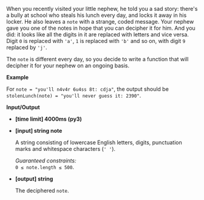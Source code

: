 <div class="markdown"><p>When you recently visited your little nephew, he told you a sad story: there's a bully at school who steals his lunch every day, and locks it away in his locker. He also leaves a <code>note</code> with a strange, coded message. Your nephew gave you one of the notes in hope that you can decipher it for him. And you did: it looks like all the digits in it are replaced with letters and vice versa. Digit <code>0</code> is replaced with <code>'a'</code>, <code>1</code> is replaced with <code>'b'</code> and so on, with digit <code>9</code> replaced by <code>'j'</code>.</p>
<p>The <code>note</code> is different every day, so you decide to write a function that will decipher it for your nephew on an ongoing basis.</p>
<p><strong>Example</strong></p>
<p>For <code>note = "you'll n4v4r 6u4ss 8t: cdja"</code>, the output should be<br>
<code>stolenLunch(note) = "you'll never guess it: 2390"</code>.</p>
<p><strong>Input/Output</strong></p>
<ul>
<li><strong>[time limit] 4000ms (py3)</strong></li>
</ul>
<ul>
<li>
<p><strong>[input] string note</strong></p>
<p>A string consisting of lowercase English letters, digits, punctuation marks and whitespace characters (<code>' '</code>).</p>
<p><em>Guaranteed constraints:</em><br>
<code>0 ≤ note.length ≤ 500</code>.</p>
</li>
<li>
<p><strong>[output] string</strong></p>
<p>The deciphered <code>note</code>.</p>
</li>
</ul>
</div>